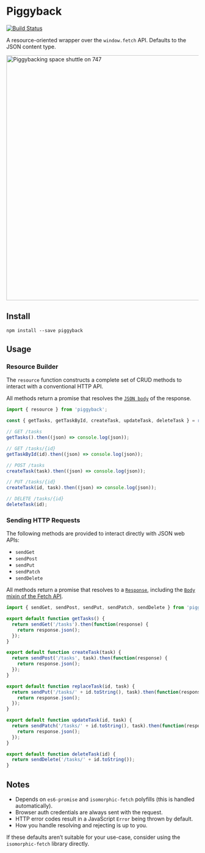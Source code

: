 # Piggyback

[![Build Status](https://travis-ci.org/maetl/piggyback.svg?branch=master)](https://travis-ci.org/maetl/piggyback)

A resource-oriented wrapper over the `window.fetch` API. Defaults to the JSON content type.

<img src="http://i.imgur.com/xbbu240.jpg" width="640" title="Piggybacking space shuttle on 747">

## Install

```
npm install --save piggyback
```

## Usage

### Resource Builder

The `resource` function constructs a complete set of CRUD methods to interact with a conventional HTTP API.

All methods return a promise that resolves the [`JSON body`](https://developer.mozilla.org/en-US/docs/Web/API/Body/json) of the response.

```js
import { resource } from 'piggyback';

const { getTasks, getTaskById, createTask, updateTask, deleteTask } = resource('tasks');

// GET /tasks
getTasks().then((json) => console.log(json));

// GET /tasks/{id}
getTaskById(id).then((json) => console.log(json));

// POST /tasks
createTask(task).then((json) => console.log(json));

// PUT /tasks/{id}
createTask(id, task).then((json) => console.log(json));

// DELETE /tasks/{id}
deleteTask(id);
```

### Sending HTTP Requests

The following methods are provided to interact directly with JSON web APIs:

- `sendGet`
- `sendPost`
- `sendPut`
- `sendPatch`
- `sendDelete`

All methods return a promise that resolves to a [`Response`](https://developer.mozilla.org/en-US/docs/Web/API/Response/Response), including the [`Body` mixin of the Fetch API](https://developer.mozilla.org/en-US/docs/Web/API/Body).

```js
import { sendGet, sendPost, sendPut, sendPatch, sendDelete } from 'piggyback';

export default function getTasks() {
  return sendGet('/tasks').then(function(response) {
    return response.json();
  });
}

export default function createTask(task) {
  return sendPost('/tasks', task).then(function(response) {
    return response.json();
  });
}

export default function replaceTask(id, task) {
  return sendPut('/tasks/' + id.toString(), task).then(function(response) {
    return response.json();
  });
}

export default function updateTask(id, task) {
  return sendPatch('/tasks/' + id.toString(), task).then(function(response) {
    return response.json();
  });
}

export default function deleteTask(id) {
  return sendDelete('/tasks/' + id.toString());
}
```

## Notes

- Depends on `es6-promise` and `isomorphic-fetch` polyfills (this is handled automatically).
- Browser auth credentials are always sent with the request.
- HTTP error codes result in a JavaScript `Error` being thrown by default.
- How you handle resolving and rejecting is up to you.

If these defaults aren’t suitable for your use-case, consider using the `isomorphic-fetch` library directly.

